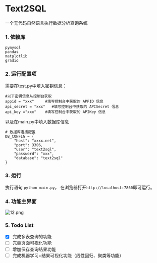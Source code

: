 # Text2SQL
一个无代码自然语言执行数据分析查询系统

### 1. 依赖库
```
pymysql
pandas
matplotlib
gradio
```

### 2. 运行配置项
需要在test.py中填入密钥信息：
```
#以下密钥信息从控制台获取
appid = "xxx"     #填写控制台中获取的 APPID 信息
api_secret = "xxx"   #填写控制台中获取的 APISecret 信息
api_key ="xxx"    #填写控制台中获取的 APIKey 信息
```
以及在main.py中填入数据库信息
```
# 数据库连接配置
DB_CONFIG = {
    "host": "xxxx.net",
    "port": 3306,
    "user": "text2sql",
    "password": "xxx",
    "database": "text2sql"
}
```
### 3. 运行
执行语句 `python main.py`， 在浏览器打开`http://localhost:7860`即可运行。

### 4. 功能主界面
![12.png](https://s2.loli.net/2024/12/23/Ics8VplfX1J7BaQ.png)

### 5. Todo List
- [x] 完成多表查询的功能
- [ ] 完善页面可视化功能
- [ ] 增加保存查询结果功能
- [ ] 完成机器学习+结果可视化功能（线性回归、聚类等功能）
